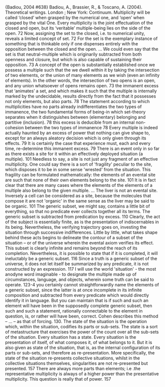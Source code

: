 ﻿{Badiou, 2004 #638}
Badiou, A., Brassier, R., & Toscano, A. (2004). Theoretical writings. London ; New York: Continuum.
Multiplicity will be called  ‘closed’ when grasped by the numerical one, and ‘open’ when grasped by the vital One.  Every multiplicity is the joint effectuation of the closed and open, but its ‘veritable’ multiple-being lies on the side of the open. 72
Now, assigning the set to the closed, i.e. to numerical unity, reveals a limited concept of set. 72
For the set is the exemplary instance of something that is thinkable only if one dispenses entirely with the opposition between the closed and the open. ... We could even say that the set is that neutral-multiple which is originarily subtracted from both openness and closure, but which is also capable of sustaining their opposition. 73
A concept of the open is substantially established once we possess a multiple such that the we dwell within it by taking the intersection of two elements, or the union of many elements as we wish (even an infinity of elements). In the other words, the intersection of two opens is an open, and any union whatsoever of opens remains open. 73
the immanent excess that ‘animates’ a set, and which makes it such that the multiple is internally marked by the undecidable, results directly from the fact that it possesses not only elements, but also parts. 78
The statement according to which multiplicities have no parts already indifferentiates the two types of immanence, the two fundamental forms of being-in which set-theory separates when it distinguishes between (elementary) belonging and partitive (inclusion).  78
this excess is deducible from an internal non-cohesion between the two types of immanence 78
Every multiple is indeed actually haunted by an excess of power that nothing can give shape to, except for an always aleatory decision which is only given through its effects. 79
It is certainly the case that experience must, each and every time, re-determine this immanent excess.  79
There is an event only in so far as there exists a site for it within an effectively deployed situation (a  multiple). 101
Needless to say, a site is not just any fragment of an effective multiplicity. One could say there is a sort of 'fragility' peculiar to the site, which disposes it to be in some sense 'wrested' from the situation. This fragility can be formulated mathematically: the  elements of an evental site are such that none of their own elements belong to the site. 101
It is in fact clear that there are many cases where the elements of the elements of a multiple also belong to the given multiple. ... The liver is not an evental site. Inversely a cell can be considered as a site, because the molecules that compose it are not 'organic' in the same sense as the liver may be said to be organic. 101
The generic subset, we might say, contains a little bit of everything, so that no predicate ever collects together all its terms. The generic subset is subtracted from predication by excess. 110
Clearly, the act of the subject is essentially finite, as is the presentation of indiscernables in its being. Nevertheless, the verifying trajectory goes on, investing the situation through successive indifferences. Little by little, what takes shape behind these acts begins to delineate the contour of a subset of the situation – or of the universe wherein the evental axiom verifies its effect. This subset is clearly infinite and remains beyond the reach of its completion. Nevertheless, it is possible to state that if it is completed, it will ineluctably be a generic subset. 116
Since a truth is a generic subset of the universe, it does not let itself be summarized by any predicate, it is not constructed by an expression. 117
I will use the world 'situation' - the most anodyne word imaginable - to designate the multiple made up of circumstances, language, and objects, wherein some truth can be said to operate. 123-4
you certainly cannot straightforwardly name the elements of a generic subset, since the latter is at once incomplete in its infinite composition and subtracted from every predicate which would directly identify it in language. But you can maintain that is if  such and such an element will have been  in the supposedly complete generic subset,  then such and such a statement, rationally connectable to the element in question, is, or rather will have been, correct. Cohen describes this method – … – as that of forcing. 130. 
The state of the situation is the operation which, within the situation, codifies its parts or sub-sets. The state is a sort of metastructure that exercises the power of the count over all the sub-sets of the situation. Every situation has a state. Every situation is the presentation of itself, of what composes it, of what belongs to it. But it is also given as state of the situation, that is, as the internal configuration of its parts or sub-sets, and therefore as re-presentation. More specifically, the state of the situation re-presents collective situations, whilst in the collective situations themselves, singularities are not re-presented but presented. 157
There are always more parts than elements; i.e .the representative multiplicity is always of a higher power than the presentative multiplicity. This question is really that of power. 157
